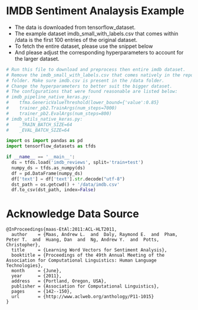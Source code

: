 # IMDB Sentiment Analaysis Example

*   The data is downloaded from tensorflow_dataset.
*   The example dataset imdb_small_with_labels.csv that comes within /data is
    the first 100 entries of the original dataset.
*   To fetch the entire dataset, please use the snippet below
*   And please adjust the corresponding hyperparameters to account for the
    larger dataset.

```python
# Run this file to download and preprocess then entire imdb dataset.
# Remove the imdb_small_with_labels.csv that comes natively in the repo/data
# folder. Make sure imdb.csv is present in the /data folder.
# Change the hyperparameters to better suit the bigger dataset.
# The configurations that were found reasonable are listed below:
# imdb_pipeline_native_keras.py:
#    tfma.GenericValueThreshold(lower_bound={'value':0.85}
#    trainer_pb2.TrainArgs(num_steps=7000)
#    trainer_pb2.EvalArgs(num_steps=800)
# imdb_utils_native_keras.py:
#    _TRAIN_BATCH_SIZE=64
#    _EVAL_BATCH_SIZE=64

import os import pandas as pd
import tensorflow_datasets as tfds

if __name__ == '__main__':
  ds = tfds.load('imdb_reviews', split='train+test')
  numpy_ds = tfds.as_numpy(ds)
  df = pd.DataFrame(numpy_ds)
  df['text'] = df['text'].str.decode("utf-8")
  dst_path = os.getcwd() + '/data/imdb.csv'
  df.to_csv(dst_path, index=False)
```

# Acknowledge Data Source

```
@InProceedings{maas-EtAl:2011:ACL-HLT2011,
  author    = {Maas, Andrew L.  and  Daly, Raymond E.  and  Pham, Peter T.  and  Huang, Dan  and  Ng, Andrew Y.  and  Potts, Christopher},
  title     = {Learning Word Vectors for Sentiment Analysis},
  booktitle = {Proceedings of the 49th Annual Meeting of the Association for Computational Linguistics: Human Language Technologies},
  month     = {June},
  year      = {2011},
  address   = {Portland, Oregon, USA},
  publisher = {Association for Computational Linguistics},
  pages     = {142--150},
  url       = {http://www.aclweb.org/anthology/P11-1015}
}
```
